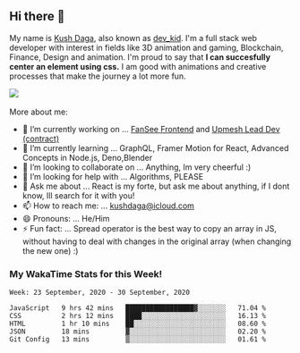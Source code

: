 ## Hi there 👋
My name is [Kush Daga](https://kushdaga.webflow.io), also known as [dev_kid](https://instagram.com/dev_kid). I'm a full stack web developer with interest in fields like 3D animation and gaming, Blockchain, Finance, Design and animation. I'm proud to say that **I can succesfully center an element using css.** I am good with animations and creative processes that make the journey a lot more fun.

![](https://komarev.com/ghpvc/?username=kush-daga&style=flat-square&color=red)
<br></br>
More about me:

- 🔭 I’m currently working on ... [FanSee Frontend](https://fansee.in) and [Upmesh Lead Dev (contract)](https://upmesh.io)
- 🌱 I’m currently learning ... GraphQL, Framer Motion for React, Advanced Concepts in Node.js, Deno,Blender
- 👯 I’m looking to collaborate on ... Anything, Im very cheerful :)
- 🤔 I’m looking for help with ... Algorithms, PLEASE
- 💬 Ask me about ... React is my forte, but ask me about anything, if I dont know, Ill search for it with you! 
- 📫 How to reach me: ... kushdaga@icloud.com
- 😄 Pronouns: ... He/Him
- ⚡ Fun fact: ... Spread operator is the best way to copy an array in JS, without having to deal with changes in the original array (when changing the new one) :)

### My WakaTime Stats for this Week!
<!--START_SECTION:waka-->
```text
Week: 23 September, 2020 - 30 September, 2020

JavaScript   9 hrs 42 mins   █████████████████▓░░░░░░░   71.04 % 
CSS          2 hrs 12 mins   ████░░░░░░░░░░░░░░░░░░░░░   16.13 % 
HTML         1 hr 10 mins    ██░░░░░░░░░░░░░░░░░░░░░░░   08.60 % 
JSON         18 mins         ▓░░░░░░░░░░░░░░░░░░░░░░░░   02.20 % 
Git Config   13 mins         ▒░░░░░░░░░░░░░░░░░░░░░░░░   01.61 % 
```
<!--END_SECTION:waka-->
